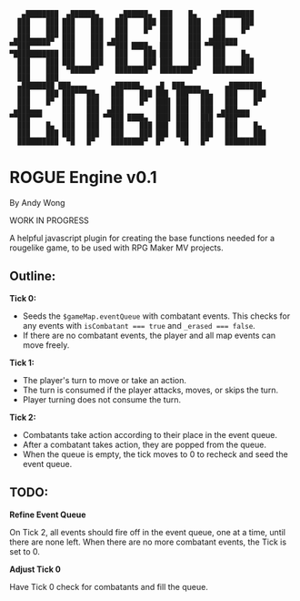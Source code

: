 ```
   ▄████████  ▄██████▄     ▄██████▄  ███    █▄     ▄████████
  ███    ███ ███    ███   ███    ███ ███    ███   ███    ███
  ███    ███ ███    ███   ███    █▀  ███    ███   ███    █▀
 ▄███▄▄▄▄██▀ ███    ███  ▄███        ███    ███  ▄███▄▄▄
▀▀███▀▀▀▀▀   ███    ███ ▀▀███ ████▄  ███    ███ ▀▀███▀▀▀
▀███████████ ███    ███   ███    ███ ███    ███   ███    █▄
  ███    ███ ███    ███   ███    ███ ███    ███   ███    ███
  ███    ███  ▀██████▀    ████████▀  ████████▀    ██████████
  ███    ███
  ▄████████ ███▄▄▄▄      ▄██████▄   ▄█  ███▄▄▄▄      ▄████████
  ███    ███ ███▀▀▀██▄   ███    ███ ███  ███▀▀▀██▄   ███    ███
  ███    █▀  ███   ███   ███    █▀  ███▌ ███   ███   ███    █▀
 ▄███▄▄▄     ███   ███  ▄███        ███▌ ███   ███  ▄███▄▄▄
▀▀███▀▀▀     ███   ███ ▀▀███ ████▄  ███▌ ███   ███ ▀▀███▀▀▀
  ███    █▄  ███   ███   ███    ███ ███  ███   ███   ███    █▄
  ███    ███ ███   ███   ███    ███ ███  ███   ███   ███    ███
  ██████████  ▀█   █▀    ████████▀  █▀    ▀█   █▀    ██████████
```

ROGUE Engine v0.1
=================
By Andy Wong

WORK IN PROGRESS

A helpful javascript plugin for creating the base functions needed for a
rougelike game, to be used with RPG Maker MV projects.

Outline:
--------
**Tick 0:**
* Seeds the `$gameMap.eventQueue` with combatant events. This checks for any
events with `isCombatant === true` and `_erased === false`.
* If there are no combatant events, the player and all map events can move freely.

**Tick 1:**
* The player's turn to move or take an action.
* The turn is consumed if the player attacks, moves, or skips the turn.
* Player turning does not consume the turn.

**Tick 2:**
* Combatants take action according to their place in the event queue.
* After a combatant takes action, they are popped from the queue.
* When the queue is empty, the tick moves to 0 to recheck and seed the event
queue.

TODO:
-----
**Refine Event Queue**

On Tick 2, all events should fire off in the event queue, one at a time,
until there are none left. When there are no more combatant events,
the Tick is set to 0.

**Adjust Tick 0**

Have Tick 0 check for combatants and fill the queue.
